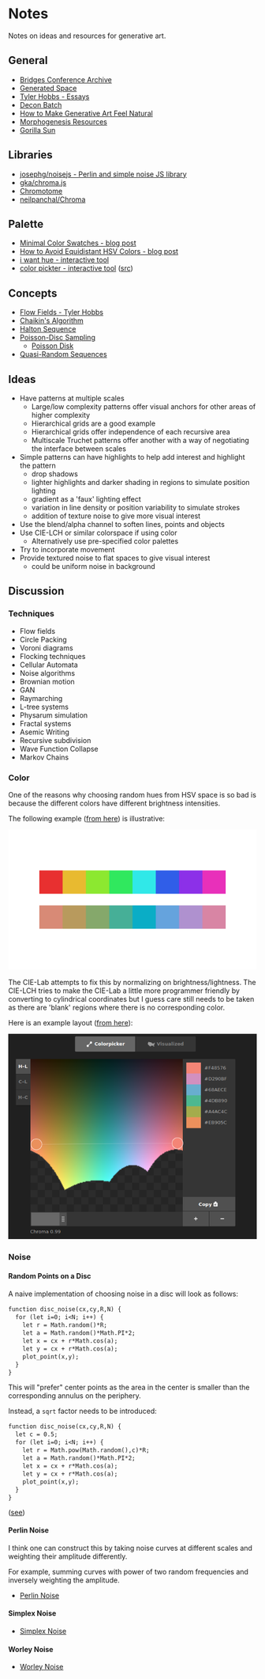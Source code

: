 Notes
===

Notes on ideas and resources for generative art.

General
---

* [Bridges Conference Archive](https://archive.bridgesmathart.org/)
* [Generated Space](https://generated.space/)
* [Tyler Hobbs - Essays](https://tylerxhobbs.com/essays)
* [Decon Batch](https://www.deconbatch.com/)
* [How to Make Generative Art Feel Natural](https://www.generativehut.com/post/how-to-make-generative-art-feel-natural)
* [Morphogenesis Resources](https://github.com/jasonwebb/morphogenesis-resources)
* [Gorilla Sun](https://gorillasun.de/posts/)


Libraries
---

* [josephg/noisejs - Perlin and simple noise JS library](https://github.com/josephg/noisejs)
* [gka/chroma.js](https://github.com/gka/chroma.js)
* [Chromotome](https://kgolid.github.io/chromotome-site/)
* [neilpanchal/Chroma](https://github.com/neilpanchal/Chroma)

Palette
---

* [Minimal Color Swatches - blog post](https://hugodaniel.com/posts/minimal-color-swatches/)
* [How to Avoid Equidistant HSV Colors - blog post](https://www.vis4.net/blog/2011/12/avoid-equidistant-hsv-colors/)
* [i want hue - interactive tool](https://medialab.github.io/iwanthue/)
* [color pickter - interactive tool](http://tristen.ca/hcl-picker) ([src](https://github.com/tristen/hcl-picker/))

Concepts
---

* [Flow Fields - Tyler Hobbs](https://tylerxhobbs.com/essays/2020/flow-fields)
* [Chaikin's Algorithm](https://observablehq.com/@pamacha/chaikins-algorithm)
* [Halton Sequence](https://en.wikipedia.org/wiki/Halton_sequence)
* [Poisson-Disc Sampling](https://www.jasondavies.com/poisson-disc/)
  - [Poisson Disk](https://www.cs.ubc.ca/~rbridson/docs/bridson-siggraph07-poissondisk.pdf)
* [Quasi-Random Sequences](http://extremelearning.com.au/unreasonable-effectiveness-of-quasirandom-sequences/)

Ideas
---

* Have patterns at multiple scales
  - Large/low complexity  patterns offer visual anchors for other areas of higher complexity
  - Hierarchical grids are a good example
  - Hierarchical grids offer independence of each recursive area
  - Multiscale Truchet patterns offer another with a way of negotiating the interface between
    scales
* Simple patterns can have highlights to help add interest and highlight the pattern
  - drop shadows
  - lighter highlights and darker shading in regions to simulate position lighting
  - gradient as a 'faux' lighting effect
  - variation in line density or position variability to simulate strokes
  - addition of texture noise to give more visual interest
* Use the blend/alpha channel to soften lines, points and objects
* Use CIE-LCH or similar colorspace if using color
  - Alternatively use pre-specified color palettes
* Try to incorporate movement
* Provide textured noise to flat spaces to give visual interest
  - could be uniform noise in background


Discussion
---

### Techniques


* Flow fields
* Circle Packing
* Voroni diagrams 
* Flocking techniques 
* Cellular Automata
* Noise algorithms 
* Brownian motion
* GAN
* Raymarching 
* L-tree systems
* Physarum simulation
* Fractal systems
* Asemic Writing
* Recursive subdivision
* Wave Function Collapse
* Markov Chains

### Color

One of the reasons why choosing random hues from HSV space is so bad is because
the different colors have different brightness intensities.

The following example ([from here](https://github.com/neilpanchal/Chroma)) is illustrative:

![swatch comparison](img.doc/swatches_color.png)

The CIE-Lab attempts to fix this by normalizing on brightness/lightness.
The CIE-LCH tries to make the CIE-Lab a little more programmer friendly by converting to cylindrical
coordinates but I guess care still needs to be taken as there are 'blank' regions where
there is no corresponding color.

Here is an example layout ([from here](https://tristen.ca/hcl-picker/#/hlc/6/0.99/21313E/EFEE6A)):

![color picker](img.doc/colorpicker.png)


### Noise

#### Random Points on a Disc

A naive implementation of choosing noise in a disc will look as follows:

```
function disc_noise(cx,cy,R,N) {
  for (let i=0; i<N; i++) {
    let r = Math.random()*R;
    let a = Math.random()*Math.PI*2;
    let x = cx + r*Math.cos(a);
    let y = cx + r*Math.cos(a);
    plot_point(x,y);
  }
}
```

This will "prefer" center points as the area in the center is smaller than the corresponding annulus on
the periphery.

Instead, a `sqrt` factor needs to be introduced:

```
function disc_noise(cx,cy,R,N) {
  let c = 0.5;
  for (let i=0; i<N; i++) {
    let r = Math.pow(Math.random(),c)*R;
    let a = Math.random()*Math.PI*2;
    let x = cx + r*Math.cos(a);
    let y = cx + r*Math.cos(a);
    plot_point(x,y);
  }
}
```

([see](https://mathworld.wolfram.com/DiskPointPicking.html))

#### Perlin Noise

I think one can construct this by taking noise curves at different
scales and weighting their amplitude differently.

For example, summing curves with power of two random frequencies and inversely
weighting the amplitude.

* [Perlin Noise](https://en.wikipedia.org/wiki/Perlin_noise)

#### Simplex Noise

* [Simplex Noise](https://en.wikipedia.org/wiki/Simplex_noise)

#### Worley Noise

* [Worley Noise](https://en.wikipedia.org/wiki/Worley_noise)




